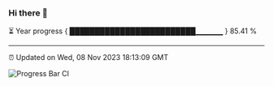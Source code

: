 ### Hi there 👋

⏳ Year progress { █████████████████████████▁▁▁▁▁ } 85.41 %

---

⏰ Updated on Wed, 08 Nov 2023 18:13:09 GMT

![Progress Bar CI](https://github.com/liununu/liununu/workflows/Progress%20Bar%20CI/badge.svg)
